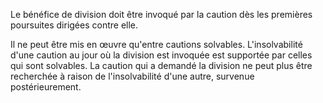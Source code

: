 Le bénéfice de division doit être invoqué par la caution dès les premières poursuites dirigées contre elle.

Il ne peut être mis en œuvre qu'entre cautions solvables. L'insolvabilité d'une caution au jour où la division est invoquée est supportée par celles qui sont solvables. La caution qui a demandé la division ne peut plus être recherchée à raison de l'insolvabilité d'une autre, survenue postérieurement.
